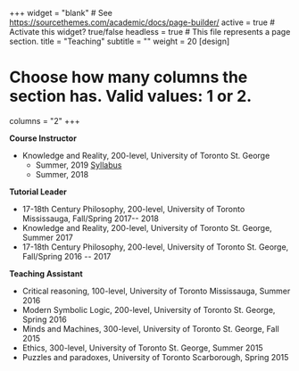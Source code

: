 +++
widget = "blank"  # See https://sourcethemes.com/academic/docs/page-builder/
active = true  # Activate this widget? true/false
headless = true  # This file represents a page section.
title = "Teaching"
subtitle = ""
weight = 20
[design]
  # Choose how many columns the section has. Valid values: 1 or 2.
  columns = "2"
+++

**Course Instructor**

- Knowledge and Reality, 200-level, University of Toronto St. George
    - Summer, 2019 [Syllabus](Matyasi_PHL232H1F-SG-Syllabus_2019.pdf)
    - Summer, 2018

**Tutorial Leader**

- 17-18th Century Philosophy, 200-level, University of Toronto Mississauga, Fall/Spring 2017-- 2018
- Knowledge and Reality, 200-level, University of Toronto St. George, Summer 2017
- 17-18th Century Philosophy, 200-level, University of Toronto St. George, Fall/Spring 2016 -- 2017

**Teaching Assistant**

- Critical reasoning, 100-level, University of Toronto Mississauga, Summer 2016
- Modern Symbolic Logic, 200-level, University of Toronto St. George, Spring 2016
- Minds and Machines, 300-level, University of Toronto St. George, Fall 2015
- Ethics, 300-level, University of Toronto St. George, Summer 2015
- Puzzles and paradoxes, University of Toronto Scarborough, Spring 2015